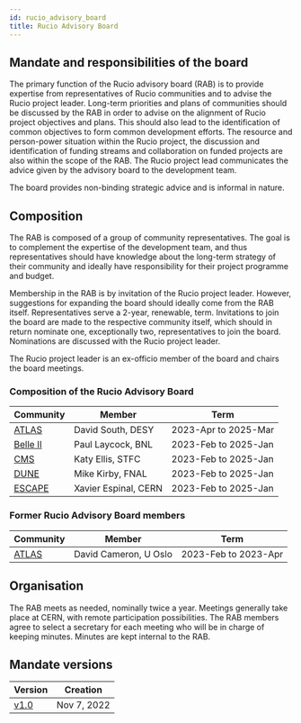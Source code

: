 ```yaml
---
id: rucio_advisory_board
title: Rucio Advisory Board
---
```


## Mandate and responsibilities of the board

The primary function of the Rucio advisory board (RAB) is to provide expertise from 
representatives of Rucio communities and to advise the Rucio project leader. 
Long-term priorities and plans of communities should be discussed by the RAB in 
order to advise on the alignment of Rucio project objectives and plans. This should 
also lead to the identification of common objectives to form common development 
efforts. The resource and person-power situation within the Rucio project, the 
discussion and identification of funding streams and collaboration on funded 
projects are also within the scope of the RAB. The Rucio project lead communicates 
the advice given by the advisory board to the development team.

The board provides non-binding strategic advice and is informal in nature.

## Composition

The RAB is composed of a group of community representatives. The goal is to 
complement the expertise of the development team, and thus representatives should 
have knowledge about the long-term strategy of their community and ideally have 
responsibility for their project programme and budget.

Membership in the RAB is by invitation of the Rucio project leader. However, 
suggestions for expanding the board should ideally come from the RAB itself. 
Representatives serve a 2-year, renewable, term. Invitations to join the board 
are made to the respective community itself, which should in return nominate one, 
exceptionally two, representatives to join the board. Nominations are discussed 
with the Rucio project leader.

The Rucio project leader is an ex-officio member of the board and chairs the 
board meetings.

### Composition of the Rucio Advisory Board

| Community                           | Member                | Term                 |
| ----------------------------------- | --------------------- | -------------------- |
| [ATLAS](https://atlas.cern)         | David South, DESY     | 2023-Apr to 2025-Mar |
| [Belle II](https://www.belle2.org)  | Paul Laycock, BNL     | 2023-Feb to 2025-Jan |
| [CMS](https://cms.cern)             | Katy Ellis, STFC      | 2023-Feb to 2025-Jan |
| [DUNE](https://www.dunescience.org) | Mike Kirby, FNAL      | 2023-Feb to 2025-Jan |
| [ESCAPE](https://projectescape.eu)  | Xavier Espinal, CERN  | 2023-Feb to 2025-Jan |

### Former Rucio Advisory Board members

| Community                           | Member                | Term                 |
| ----------------------------------- | --------------------- | -------------------- |
| [ATLAS](https://atlas.cern)         | David Cameron, U Oslo | 2023-Feb to 2023-Apr |

## Organisation

The RAB meets as needed, nominally twice a year. Meetings generally take place 
at CERN, with remote participation possibilities. The RAB members agree to 
select a secretary for each meeting who will be in charge of keeping minutes. 
Minutes are kept internal to the RAB.

## Mandate versions

| Version                                                                         | Creation    |
| ------------------------------------------------------------------------------- | ----------- |
| [v1.0](https://rucio.cern.ch/documentation/files/Rucio_Advisory_Board_v1.0.pdf) | Nov 7, 2022 |
